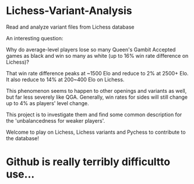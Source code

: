 # Lichess-Variant-Analysis
Read and analyze variant files from Lichess database

An interesting question:

Why do average-level players lose so many Queen's Gambit Accepted games as black and win so many as white (up to 16% win rate difference on Lichess)?

That win rate difference peaks at \~1500 Elo and reduce to 2% at 2500+ Elo. It also reduce to 14% at 200~400 Elo on Lichess.

This phenomenon seems to happen to other openings and variants as well, but far less severely like QGA. Generally, win rates for sides will still change up to 4% as players' level change.

This project is to investigate them and find some common description for the 'unbalancedness for weaker players'. 

Welcome to play on Lichess, Lichess variants and Pychess to contribute to the database!


# Github is really terribly difficultto use...
